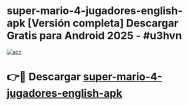 # super-mario-4-jugadores-english-apk  [Versión completa] Descargar Gratis para Android 2025 - #u3hvn

[![acn](https://github.com/user-attachments/assets/0f9c940e-d8b0-45ae-aac7-cd30a18b3e1c)](https://apps.freeplayer.one?title=super-mario-4-jugadores-english-apk&ref=9F)

# 👉🔴 Descargar [super-mario-4-jugadores-english-apk](https://apps.freeplayer.one?title=super-mario-4-jugadores-english-apk&ref=9F)